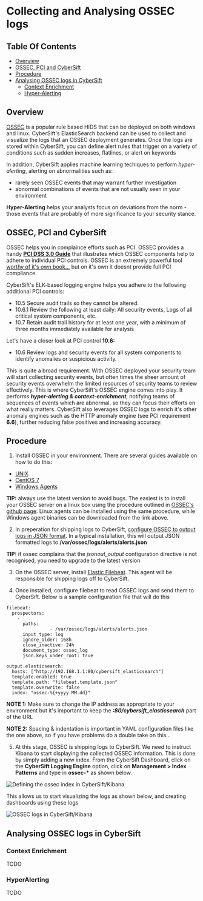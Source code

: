 # Collecting and Analysing OSSEC logs

## Table Of Contents
* [Overview](https://github.com/CyberSift/CyberSift_Documentation/blob/master/Collection%20Guides/ossec_collection.md#overview)
* [OSSEC, PCI and CyberSift](https://github.com/CyberSift/CyberSift_Documentation/blob/master/Collection%20Guides/ossec_collection.md#ossec-pci-and-cybersift)
* [Procedure](https://github.com/CyberSift/CyberSift_Documentation/blob/master/Collection%20Guides/ossec_collection.md#procedure)
* [Analysing OSSEC logs in CyberSift](https://github.com/CyberSift/CyberSift_Documentation/blob/master/Collection%20Guides/ossec_collection.md#analysing-ossec-logs-in-cybersift)
    * [Context Enrichment](https://github.com/CyberSift/CyberSift_Documentation/blob/master/Collection%20Guides/ossec_collection.md#context-enrichment)
    * [Hyper-Alerting](https://github.com/CyberSift/CyberSift_Documentation/blob/master/Collection%20Guides/ossec_collection.md#hyperalerting)

## Overview

[OSSEC](http://ossec.github.io/) is a popular rule based HIDS that can be deployed on both windows and linux. CyberSift's ElasticSearch backend can be used to collect and visualize the logs that an OSSEC deployment generates. Once the logs are stored within CyberSift, you can define alert rules that trigger on a variety of conditions such as sudden increases, flatlines, or alert on keywords

In addition, CyberSift applies machine learning techiques to perform *hyper-alerting*, alerting on abnormalities such as:
* rarely seen OSSEC events that may warrant further investigation
* abnormal combinations of events that are not usually seen in your environment

**Hyper-Alerting** helps your analysts focus on deviations from the norm - those events that are probably of more significance to your security stance.

## OSSEC, PCI and CyberSift

OSSEC helps you in complaince efforts such as PCI. OSSEC provides a handy **[PCI DSS 3.0 Guide](https://goo.gl/KHsZ5S)** that illustrates which OSSEC components help to adhere to individual PCI controls. OSSEC is an extremely powerful tool [worthy of it's own book...](https://www.amazon.com/Instant-Host-based-Intrusion-Detection-System/dp/1782167641/) but on it's own it doesnt provide full PCI compliance. 

CyberSift's ELK-based logging engine helps you adhere to the following additional PCI controls:

* 10.5 Secure audit trails so they cannot be altered.
* 10.6.1 Review the following at least daily: All security events, Logs of all critical system components, etc.
* 10.7 Retain audit trail history for at least one year, with a minimum of three months immediately available for analysis

Let's have a closer look at PCI control **10.6:**
* 10.6 Review logs and security events for all system components to identify anomalies or suspicious activity.

This is quite a broad requirement. With OSSEC deployed your security team will start collecting security events, but often times the sheer amount of security events overwhelm the limited resources of security teams to review effectively. This is where CyberSift's OSSEC engine comes into play. It performs ***hyper-alerting & context-enrichment***, notifying teams of sequences of events which are abnormal, so they can focus their efforts on what really matters. CyberSift also leverages OSSEC logs to enrich it's other anomaly engines such as the HTTP anomaly engine (see PCI requirement **6.6**), further reducing false positives and increasing accuracy.

## Procedure

1. Install OSSEC in your environment.
There are several guides available on how to do this:
  * [UNIX](https://github.com/ossec/ossec-hids)
  * [CentOS 7](https://www.vultr.com/docs/how-to-install-ossec-hids-on-a-centos-7-server)
  * [Windows Agents](http://ossec.github.io/downloads.html)
  
**TIP:** always use the latest version to avoid bugs. The easiest is to install your OSSEC server on a linux box using the procedure outlined in [OSSEC's github page](https://github.com/ossec/ossec-hids). Linux agents can be installed using the same procedure, while Windows agent binaries can be downloaded from the link above.

2. In preperation for shipping logs to CyberSift, [configure OSSEC to output logs in JSON format](http://ossec-docs.readthedocs.io/en/latest/manual/output/json-alert-log-output.html#enabling-json-output). In a typical installation, this will output JSON formatted logs to **/var/ossec/logs/alerts/alerts.json**

**TIP:** if ossec complains that the *jsonout_output* configuration directive is not recognised, you need to upgrade to the latest version

3. On the OSSEC server, install [Elastic Filebeat](https://www.elastic.co/products/beats/filebeat). This agent will be responsible for shipping logs off to CyberSift. 

4. Once installed, configure filebeat to read OSSEC logs and send them to CyberSift. Below is a sample configuration file that will do this

```
filebeat:
  prospectors:
    -
      paths:
                - /var/ossec/logs/alerts/alerts.json
      input_type: log
      ignore_older: 168h
      close_inactive: 24h
      document_type: ossec_log
      json.keys_under_root: true  

output.elasticsearch:
  hosts: ["http://192.168.1.1:80/cybersift_elasticsearch"]
  template.enabled: true
  template.path: "filebeat.template.json"
  template.overwrite: false
  index: "ossec-%{+yyyy.MM.dd}" 
```

**NOTE 1:** Make sure to change the IP address as appropriate to your environment but it's important to keep the ***:80/cybersift_elasticsearch*** part of the URL

**NOTE 2:** Spacing & indentation is important in YAML configuration files like the one above, so if you have problems do a double take on this...

5. At this stage, OSSEC is shipping logs to CyberSift. We need to instruct Kibana to start displaying the collected OSSEC information. 
This is done by simply adding a new index. From the CyberSift Dashboard, click on the **CyberSift Logging Engine** option, click on **Management > Index Patterns** and type in **ossec-\*** as shown below.

![Defining the ossec index in CyberSift/Kibana](https://docs.google.com/drawings/d/1ieNOkhT6g6wFKp8A7HtsyaMnRg4z8_mEw7xEuw6DLEA/pub?w=596&h=544)

This allows us to start visualizing the logs as shown below, and creating dashboards using these logs

![OSSEC logs in CyberSift/Kibana](https://docs.google.com/drawings/d/13kHPKOayCxIrWfqcOYIHpUKXtleAnlntlc1xuQS6GFw/pub?w=941&h=329)


## Analysing OSSEC logs in CyberSift

### Context Enrichment

TODO

### HyperAlerting

TODO
